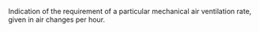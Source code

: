﻿Indication of the requirement of a particular mechanical air ventilation rate, given in air changes per hour.
